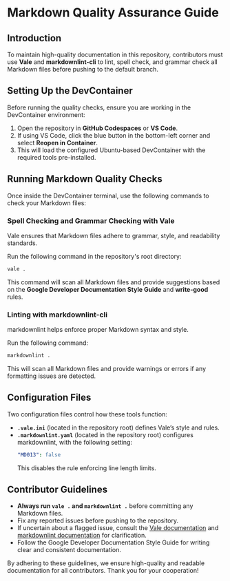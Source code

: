 # Markdown Quality Assurance Guide

## Introduction
To maintain high-quality documentation in this repository, contributors must use **Vale** and **markdownlint-cli** to lint, spell check, and grammar check all Markdown files before pushing to the default branch.

## Setting Up the DevContainer
Before running the quality checks, ensure you are working in the DevContainer environment:

1. Open the repository in **GitHub Codespaces** or **VS Code**.
2. If using VS Code, click the blue button in the bottom-left corner and select **Reopen in Container**.
3. This will load the configured Ubuntu-based DevContainer with the required tools pre-installed.

## Running Markdown Quality Checks
Once inside the DevContainer terminal, use the following commands to check your Markdown files:

### Spell Checking and Grammar Checking with Vale
Vale ensures that Markdown files adhere to grammar, style, and readability standards.

Run the following command in the repository's root directory:
```sh
vale .
```
This command will scan all Markdown files and provide suggestions based on the **Google Developer Documentation Style Guide** and **write-good** rules.

### Linting with markdownlint-cli
markdownlint helps enforce proper Markdown syntax and style.

Run the following command:
```sh
markdownlint .
```
This will scan all Markdown files and provide warnings or errors if any formatting issues are detected.

## Configuration Files
Two configuration files control how these tools function:

- **`.vale.ini`** (located in the repository root) defines Vale’s style and rules.
- **`.markdownlint.yaml`** (located in the repository root) configures markdownlint, with the following setting:
  ```yaml
  "MD013": false
  ```
  This disables the rule enforcing line length limits.

## Contributor Guidelines
- **Always run `vale .` and `markdownlint .`** before committing any Markdown files.
- Fix any reported issues before pushing to the repository.
- If uncertain about a flagged issue, consult the [Vale documentation](https://vale.sh/docs) and [markdownlint documentation](https://github.com/DavidAnson/markdownlint) for clarification.
- Follow the Google Developer Documentation Style Guide for writing clear and consistent documentation.

By adhering to these guidelines, we ensure high-quality and readable documentation for all contributors. Thank you for your cooperation!

